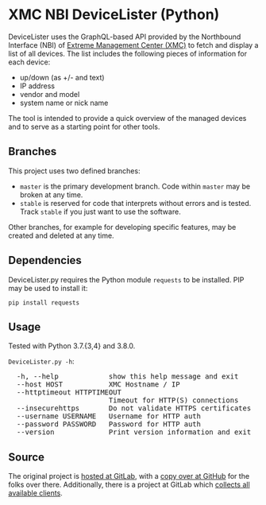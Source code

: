 # XMC NBI DeviceLister (Python)

DeviceLister uses the GraphQL-based API provided by the Northbound Interface (NBI) of [Extreme Management Center (XMC)](https://www.extremenetworks.com/product/extreme-management-center/) to fetch and display a list of all devices. The list includes the following pieces of information for each device:

  * up/down (as +/- and text)
  * IP address
  * vendor and model
  * system name or nick name

The tool is intended to provide a quick overview of the managed devices and to serve as a starting point for other tools.

## Branches

This project uses two defined branches:

  * `master` is the primary development branch. Code within `master` may be broken at any time.
  * `stable` is reserved for code that interprets without errors and is tested. Track `stable` if you just want to use the software.

Other branches, for example for developing specific features, may be created and deleted at any time.

## Dependencies

DeviceLister.py requires the Python module `requests` to be installed. PIP may be used to install it:

`pip install requests`

## Usage

Tested with Python 3.7.{3,4} and 3.8.0.

`DeviceLister.py -h`:

<pre>
  -h, --help            show this help message and exit
  --host HOST           XMC Hostname / IP
  --httptimeout HTTPTIMEOUT
                        Timeout for HTTP(S) connections
  --insecurehttps       Do not validate HTTPS certificates
  --username USERNAME   Username for HTTP auth
  --password PASSWORD   Password for HTTP auth
  --version             Print version information and exit
</pre>

## Source

The original project is [hosted at GitLab](https://gitlab.com/rbrt-weiler/xmc-nbi-devicelister-py), with a [copy over at GitHub](https://github.com/rbrt-weiler/xmc-nbi-devicelister-py) for the folks over there. Additionally, there is a project at GitLab which [collects all available clients](https://gitlab.com/rbrt-weiler/xmc-nbi-clients).
